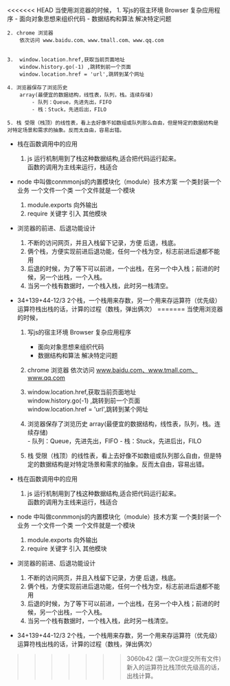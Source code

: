<<<<<<< HEAD
当使用浏览器的时候，
    1. 写js的宿主环境 Browser 复杂应用程序
        - 面向对象思想来组织代码 
        - 数据结构和算法 解决特定问题
    

    2. chrome 浏览器
        依次访问 www.baidu.com、www.tmall.com、www.qq.com


    3.  window.location.href,获取当前页面地址  
        window.history.go(-1) ,跳转到前一个页面  
        window.location.href = 'url',跳转到某个网址  

    4. 浏览器保存了浏览历史
        array(最便宜的数据结构，线性表，队列，栈。连续存储)  
            - 队列：Queue，先进先出，FIFO
            - 栈：Stuck，先进后出，FILO

    5. 栈 受限（栈顶）的线性表，看上去好像不如数组或队列那么自由，但是特定的数据结构是对特定场景和需求的抽象。反而太自由，容易出错。

- 栈在函数调用中的应用
    1. js 运行机制用到了栈这种数据结构,适合把代码运行起来。  
        函数的调用为主线来运行，栈适合


- node 中叫做conmmonjs的内置模块化（module）技术方案
    一个类封装一个业务  一个文件一个类  一个文件就是一个模块
    1. module.exports 向外输出
    2. require 关键字 引入 其他模块


- 浏览器的前进、后退功能设计
    1. 不断的访问网页，并且入栈留下记录，方便 后退，栈底。
    2. 俩个栈，方便实现前进后退功能，任何一个栈为空，标志前进后退都不能用
    3. 后退的时候，为了等下可以前进，一个出栈，在另一个中入栈；前进的时候，另一个出栈，一个入栈。
    4. 当另一个栈有数据时，一个栈入栈，此时另一栈清空。


- 34+139+44-12/3
    2个栈，一个栈用来存数，另一个用来存运算符（优先级）
    运算符栈出栈的话，计算的过程（数栈，弹出俩次）
=======
当使用浏览器的时候，
    1. 写js的宿主环境 Browser 复杂应用程序
        - 面向对象思想来组织代码 
        - 数据结构和算法 解决特定问题
    

    2. chrome 浏览器
        依次访问 www.baidu.com、www.tmall.com、www.qq.com


    3.  window.location.href,获取当前页面地址  
        window.history.go(-1) ,跳转到前一个页面  
        window.location.href = 'url',跳转到某个网址  

    4. 浏览器保存了浏览历史
        array(最便宜的数据结构，线性表，队列，栈。连续存储)  
            - 队列：Queue，先进先出，FIFO
            - 栈：Stuck，先进后出，FILO

    5. 栈 受限（栈顶）的线性表，看上去好像不如数组或队列那么自由，但是特定的数据结构是对特定场景和需求的抽象。反而太自由，容易出错。

- 栈在函数调用中的应用
    1. js 运行机制用到了栈这种数据结构,适合把代码运行起来。  
        函数的调用为主线来运行，栈适合


- node 中叫做conmmonjs的内置模块化（module）技术方案
    一个类封装一个业务  一个文件一个类  一个文件就是一个模块
    1. module.exports 向外输出
    2. require 关键字 引入 其他模块


- 浏览器的前进、后退功能设计
    1. 不断的访问网页，并且入栈留下记录，方便 后退，栈底。
    2. 俩个栈，方便实现前进后退功能，任何一个栈为空，标志前进后退都不能用
    3. 后退的时候，为了等下可以前进，一个出栈，在另一个中入栈；前进的时候，另一个出栈，一个入栈。
    4. 当另一个栈有数据时，一个栈入栈，此时另一栈清空。


- 34+139+44-12/3
    2个栈，一个栈用来存数，另一个用来存运算符（优先级）
    运算符栈出栈的话，计算的过程（数栈，弹出俩次）
>>>>>>> 3060b42 (第一次Git提交所有文件)
    新入的运算符比栈顶优先级高的话，出栈计算。
